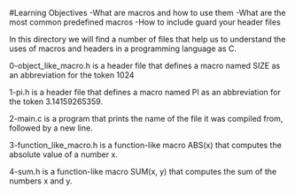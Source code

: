 #Learning Objectives
-What are macros and how to use them
-What are the most common predefined macros
-How to include guard your header files

In this directory we will find a number of files that help us to understand the
uses of macros and headers in a programming language as C.

0-object_like_macro.h is a header file that defines a macro named SIZE as an
abbreviation for the token 1024

1-pi.h is a header file that defines a macro named PI as an abbreviation for the
token 3.14159265359.

2-main.c is a program that prints the name of the file it was compiled from,
followed by a new line.

3-function_like_macro.h is a function-like macro ABS(x) that computes the
absolute value of a number x.

4-sum.h is a function-like macro SUM(x, y) that computes the sum of the numbers
x and y.